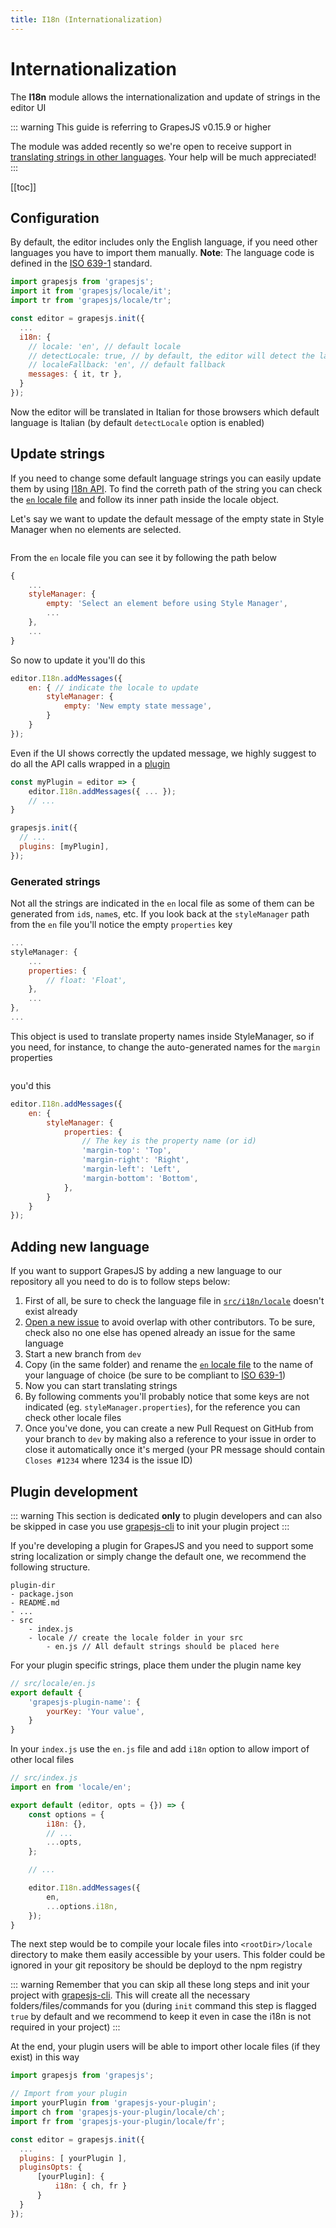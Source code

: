 ```yaml
---
title: I18n (Internationalization)
---
```


# Internationalization

The **I18n** module allows the internationalization and update of strings in the editor UI

::: warning
This guide is referring to GrapesJS v0.15.9 or higher

The module was added recently so we're open to receive support in [translating strings in other languages](#adding-new-language). Your help will be much appreciated!
:::

[[toc]]



## Configuration

By default, the editor includes only the English language, if you need other languages you have to import them manually.
**Note**: The language code is defined in the [ISO 639-1] standard.

```js
import grapesjs from 'grapesjs';
import it from 'grapesjs/locale/it';
import tr from 'grapesjs/locale/tr';

const editor = grapesjs.init({
  ...
  i18n: {
    // locale: 'en', // default locale
    // detectLocale: true, // by default, the editor will detect the language
    // localeFallback: 'en', // default fallback
    messages: { it, tr },
  }
});
```

Now the editor will be translated in Italian for those browsers which default language is Italian (by default `detectLocale` option is enabled)



## Update strings

If you need to change some default language strings you can easily update them by using [I18n API](/api/i18n.html).
To find the correth path of the string you can check the [`en` locale file] and follow its inner path inside the locale object.

Let's say we want to update the default message of the empty state in Style Manager when no elements are selected.

<img :src="$withBase('/sm-empty-state.jpg')">

From the `en` locale file you can see it by following the path below

```js
{
    ...
    styleManager: {
        empty: 'Select an element before using Style Manager',
        ...
    },
    ...
}
```

So now to update it you'll do this

```js
editor.I18n.addMessages({
    en: { // indicate the locale to update
        styleManager: {
            empty: 'New empty state message',
        }
    }
});
```

Even if the UI shows correctly the updated message, we highly suggest to do all the API calls wrapped in a [plugin](Plugins.html)

```js
const myPlugin = editor => {
    editor.I18n.addMessages({ ... });
    // ...
}

grapesjs.init({
  // ...
  plugins: [myPlugin],
});
```

### Generated strings

Not all the strings are indicated in the `en` local file as some of them can be generated from `id`s, `name`s, etc.
If you look back at the `styleManager` path from the `en` file you'll notice the empty `properties` key

```js
...
styleManager: {
    ...
    properties: {
        // float: 'Float',
    },
    ...
},
...
```

This object is used to translate property names inside StyleManager, so if you need, for instance, to change the auto-generated names for the `margin` properties

<img :src="$withBase('/margin-strings.jpg')">

you'd this

```js
editor.I18n.addMessages({
    en: {
        styleManager: {
            properties: {
                // The key is the property name (or id)
                'margin-top': 'Top',
                'margin-right': 'Right',
                'margin-left': 'Left',
                'margin-bottom': 'Bottom',
            },
        }
    }
});
```

<!--
### Updates post rendering

If you try to update strings, by using API, once the UI is rendered you'll see no changes.
...
We need to find the way to update the UI
-->



## Adding new language

If you want to support GrapesJS by adding a new language to our repository all you need to do is to follow steps below:

1. First of all, be sure to check the language file in [`src/i18n/locale`](https://github.com/GrapesJS/grapesjs/blob/master/src/i18n/locale) doesn't exist already
1. [Open a new issue](https://github.com/GrapesJS/grapesjs/issues/new?title=XX%20Language%20support) to avoid overlap with other contributors. To be sure, check also no one else has opened already an issue for the same language
1. Start a new branch from `dev`
1. Copy (in the same folder) and rename the [`en` locale file] to the name of your language of choice (be sure to be compliant to [ISO 639-1])
1. Now you can start translating strings
1. By following comments you'll probably notice that some keys are not indicated (eg. `styleManager.properties`), for the reference you can check other locale files
1. Once you've done, you can create a new Pull Request on GitHub from your branch to `dev` by making also a reference to your issue in order to close it automatically once it's merged (your PR message should contain `Closes #1234` where 1234 is the issue ID)



## Plugin development

::: warning
This section is dedicated **only** to plugin developers and can also be skipped in case you use [grapesjs-cli](https://github.com/GrapesJS/cli) to init your plugin project
:::

If you're developing a plugin for GrapesJS and you need to support some string localization or simply change the default one, we recommend the following structure.

```
plugin-dir
- package.json
- README.md
- ...
- src
    - index.js
    - locale // create the locale folder in your src
        - en.js // All default strings should be placed here
```

For your plugin specific strings, place them under the plugin name key

```js
// src/locale/en.js
export default {
    'grapesjs-plugin-name': {
        yourKey: 'Your value',
    }
}
```

In your `index.js` use the `en.js` file and add `i18n` option to allow import of other local files

```js
// src/index.js
import en from 'locale/en';

export default (editor, opts = {}) => {
    const options = {
        i18n: {},
        // ...
        ...opts,
    };

    // ...

    editor.I18n.addMessages({
        en,
        ...options.i18n,
    });
}
```

The next step would be to compile your locale files into `<rootDir>/locale` directory to make them easily accessible by your users. This folder could be ignored in your git repository be should be deployd to the npm registry

::: warning
Remember that you can skip all these long steps and init your project with [grapesjs-cli](https://github.com/GrapesJS/cli). This will create all the necessary folders/files/commands for you (during `init` command this step is flagged `true` by default and we recommend to keep it even in case the i18n is not required in your project)
:::


At the end, your plugin users will be able to import other locale files (if they exist) in this way

```js
import grapesjs from 'grapesjs';

// Import from your plugin
import yourPlugin from 'grapesjs-your-plugin';
import ch from 'grapesjs-your-plugin/locale/ch';
import fr from 'grapesjs-your-plugin/locale/fr';

const editor = grapesjs.init({
  ...
  plugins: [ yourPlugin ],
  pluginsOpts: {
      [yourPlugin]: {
          i18n: { ch, fr }
      }
  }
});
```

[ISO 639-1]: <https://en.wikipedia.org/wiki/List_of_ISO_639-1_codes>
[`en` locale file]: <https://github.com/GrapesJS/grapesjs/blob/master/src/i18n/locale/en.js>
